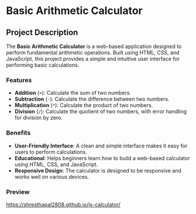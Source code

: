# Basic Arithmetic Calculator

## Project Description

The **Basic Arithmetic Calculator** is a web-based application designed to perform fundamental arithmetic operations. Built using HTML, CSS, and JavaScript, this project provides a simple and intuitive user interface for performing basic calculations. 

### Features

- **Addition** (`+`): Calculate the sum of two numbers.
- **Subtraction** (`-`): Calculate the difference between two numbers.
- **Multiplication** (`*`): Calculate the product of two numbers.
- **Division** (`/`): Calculate the quotient of two numbers, with error handling for division by zero.

### Benefits

- **User-Friendly Interface**: A clean and simple interface makes it easy for users to perform calculations.
- **Educational**: Helps beginners learn how to build a web-based calculator using HTML, CSS, and JavaScript.
- **Responsive Design**: The calculator is designed to be responsive and works well on various devices.

### Preview
https://shresthapal2808.github.io/js-calculator/

